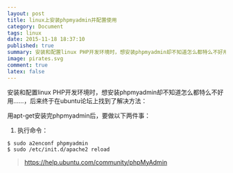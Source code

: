 ```yaml
---
layout: post
title: linux上安装phpmyadmin并配置使用
category: Document
tags: linux
date: 2015-11-18 18:37:10
published: true
summary: 安装和配置linux PHP开发环境时，想安装phpmyadmin却不知道怎么都特么不好用……
image: pirates.svg
comment: true
latex: false
---
```


安装和配置linux PHP开发环境时，想安装phpmyadmin却不知道怎么都特么不好用……，后来终于在ubuntu论坛上找到了解决方法：

用apt-get安装完phpmyadmin后，要做以下两件事：

1. 执行命令：

```
$ sudo a2enconf phpmyadmin
$ sudo /etc/init.d/apache2 reload
```

> https://help.ubuntu.com/community/phpMyAdmin
